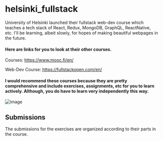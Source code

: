 # helsinki_fullstack
University of Helsinki launched their fullstack web-dev course which teaches a tech stack of React, Redux, MongoDB, GraphQL, ReactNative, etc. I'll be learning, albeit slowly, for hopes of making beautiful webpages in the future.

#### Here are links for you to look at their other courses.

Courses: https://www.mooc.fi/en/ 

Web-Dev Course: https://fullstackopen.com/en/

#### I would recommend these courses because they are pretty comprehensive and include exercises, assignments, etc for you to learn actively. Although, you do have to learn very independently this way.
![image](https://user-images.githubusercontent.com/19585239/134780456-650cb6d4-db0e-4218-89ef-75d116332d92.png)


## Submissions
The submissions for the exercises are organized according to their parts in the course.
